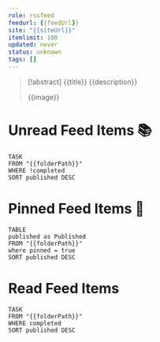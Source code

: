 ```yaml
---
role: rssfeed
feedurl: {{feedUrl}}
site: "{{siteUrl}}"
itemlimit: 100
updated: never
status: unknown
tags: []
---
```


> [!abstract] {{title}}
> {{description}}
>
> {{image}}
# Unread Feed Items 📚
~~~dataview
TASK
FROM "{{folderPath}}"
WHERE !completed
SORT published DESC
~~~

# Pinned Feed Items 📌
~~~dataview
TABLE
published as Published
FROM "{{folderPath}}"
where pinned = true
SORT published DESC
~~~

# Read Feed Items
~~~dataview
TASK
FROM "{{folderPath}}"
WHERE completed
SORT published DESC
~~~